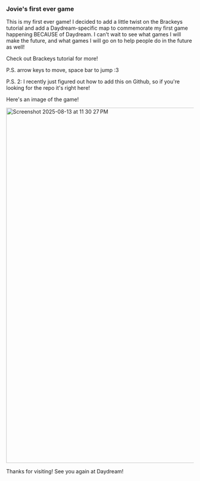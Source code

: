 ### Jovie's first ever game
This is my first ever game! I decided to add a little twist on the Brackeys tutorial and add a Daydream-specific map to commemorate my first game happening BECAUSE of Daydream. I can't wait to see what games I will make the future, and what games I will go on to help people do in the future as well!

Check out Brackeys tutorial for more!

P.S. arrow keys to move, space bar to jump :3

P.S. 2: I recently just figured out how to add this on Github, so if you're looking for the repo it's right here!

Here's an image of the game!

<img width="1470" height="956" alt="Screenshot 2025-08-13 at 11 30 27 PM" src="https://github.com/user-attachments/assets/f802134f-f6f6-4045-b6fe-ec6b164f2641" />

Thanks for visiting! See you again at Daydream!


